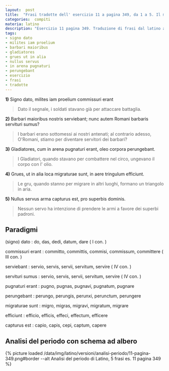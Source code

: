 ```yaml
---
layout:  post
title:  "Frasi tradotte dell' esercizio 11 a pagina 349, da 1 a 5. Il mio Latino."
categories:  compiti
materia: latino
description: "Esercizio 11 pagina 349. Traduzione di frasi dal latino all'italiano con il participio futuro. Signo dato, milites iam proelium commissuri erant."
tags: 
- signo dato
- milites iam proelium
- barbari maioribus
- gladiatores
- grues ut in alia
- nullus servus
- in arena pugnaturi
- perungebant
- esercizio
- frasi
- tradotte
---
```



**1)** Signo dato, milites iam proelium commissuri erant

> Dato il segnale, i soldati stavano già per attaccare battaglia.

**2)** Barbari maioribus nostris serviebant; nunc autem Romani barbaris servituri sumus?

> I barbari erano sottomessi ai nostri antenati; al contrario adesso, O'Romani, stiamo per diventare servitori dei barbari? 

**3)** Gladiatores, cum in arena pugnaturi erant, oleo corpora perungebant.

> I Gladiatori, quando stavano per combattere nel circo, ungevano il corpo con l' olio.

**4)** Grues, ut in alia loca migraturae sunt, in aere tringulum efficiunt.

> Le gru, quando stanno per migrare in altri luoghi, formano un triangolo in aria.

**5)** Nullus servus arma capturus est, pro superbis dominis.

> Nessun servo ha intenzione di prendere le armi a favore dei superbi padroni.

## Paradigmi

(signo) dato
: do, das, dedi, datum, dare ( I con. )

commissuri erant
: committo, committis, commisi, commissum, committere ( III con. )

serviebant
: servio, servis, servii, servitum, servire ( IV con. )

servituri sumus
: servio, servis, servii, servitum, servire ( IV con. )

pugnaturi erant
: pugno, pugnas, pugnavi, pugnatum, pugnare

perungebant
: perungo, perungis, perunxi, perunctum, perungere

migraturae sunt
: migro, migras, migravi, migratum, migrare

efficiunt
: efficio, efficis, effeci, effectum, efficere

capturus est
: capio, capis, cepi, captum, capere

## Analisi del periodo con schema ad albero

{% picture loaded /data/img/latino/versioni/analisi-periodo/11-pagina-349.png#border --alt Analisi del periodo di Latino, 5 frasi es. 11 pagina 349 %}


